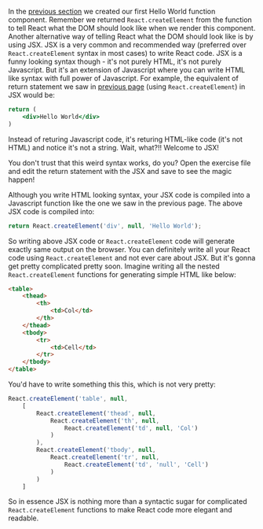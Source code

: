 In the [previous section](/tutorial/hello-world) we created our first Hello World function component. Remember we returned `React.createElement` from the function to tell React what the DOM should look like when we render this component. Another alternative way of telling React what the DOM should look like is by using JSX. JSX is a very common and recommended way (preferred over `React.createElement` syntax in most cases) to write React code. JSX is a funny looking syntax though - it's not purely HTML, it's not purely Javascript. But it's an extension of Javascript where you can write HTML like syntax with full power of Javascript. For example, the equivalent of return statement we saw in [previous page](/tutorial/hello-world) (using `React.createElement`) in JSX would be:

```jsx
return (
    <div>Hello World</div>
)
```

Instead of returing Javascript code, it's returing HTML-like code (it's not HTML) and notice it's not a string. Wait, what?!! Welcome to JSX!

You don't trust that this weird syntax works, do you? Open the exercise file and edit the return statement with the JSX and save to see the magic happen!

<!--exercise-->

Although you write HTML looking syntax, your JSX code is compiled into a Javascript function like the one we saw in the previous page. The above JSX code is compiled into:

```jsx
return React.createElement('div', null, 'Hello World');
```

So writing above JSX code or `React.createElement` code will generate exactly same output on the browser. You can definitely write all your React code using `React.createElement` and not ever care about JSX. But it's gonna get pretty complicated pretty soon. Imagine writing all the nested `React.createElement` functions for generating simple HTML like below:

```html
<table>
    <thead>
        <th>
            <td>Col</td>
        </th>
    </thead>
    <tbody>
        <tr>
            <td>Cell</td>
        </tr>
    </tbody>
</table>
```
You'd have to write something this this, which is not very pretty:
```js
React.createElement('table', null, 
    [
        React.createElement('thead', null, 
            React.createElement('th', null,
                React.createElement('td', null, 'Col')
            )
        ),
        React.createElement('tbody', null, 
            React.createElement('tr', null,
                React.createElement('td', 'null', 'Cell')
            )
        )
    ]
```
So in essence JSX is nothing more than a syntactic sugar for complicated `React.createElement` functions to make React code more elegant and readable.
